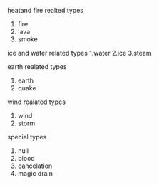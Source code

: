heatand fire realted types
1. fire
2. lava
3. smoke


ice and water related types
1.water
2.ice
3.steam


earth realated types
1. earth
2. quake


wind realated types
1. wind
2. storm


special types
1. null
2. blood
3. cancelation
4. magic drain
